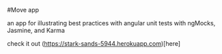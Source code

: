 #Move app

an app for illustrating best practices with angular unit tests with ngMocks, Jasmine, and Karma

check it out (https://stark-sands-5944.herokuapp.com)[here]
